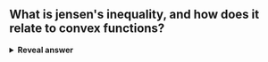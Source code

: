 ## What is jensen's inequality, and how does it relate to convex functions?
<details>
<summary><b>Reveal answer</b></summary>
Jensen's inequality: The secant line lies above the graph f(x)<br>for any x1,x2 belonging to X<br><br>tf(x1) + (1-t)f(x2) &gt; f(tx1 + (1-t)x2) for all 0&lt;t&lt;1<br><br><img src="../../../../../media/paste-d8245c0e5caddb46e96864ca77331753c4103e91.jpg"><br><br>(- Only has one minimum!)
</details>
